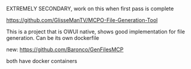 EXTREMELY SECONDARY, work on this when first pass is complete

https://github.com/GlisseManTV/MCPO-File-Generation-Tool

This is a project that is OWUI native, shows good implementation for file generation. Can be its own dockerfile 

new:
https://github.com/Baronco/GenFilesMCP

both have docker containers

